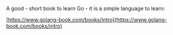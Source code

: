 
A good - short book to learn Go - it is a simple language to learn:

[https://www.golang-book.com/books/intro](https://www.golang-book.com/books/intro)

